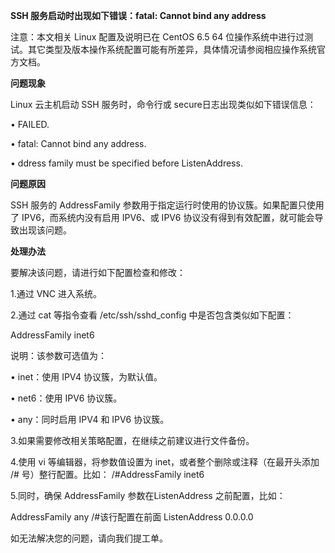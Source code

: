 **SSH 服务启动时出现如下错误：fatal: Cannot bind any address**

注意：本文相关 Linux 配置及说明已在 CentOS 6.5 64 位操作系统中进行过测试。其它类型及版本操作系统配置可能有所差异，具体情况请参阅相应操作系统官方文档。

**问题现象**

Linux 云主机启动 SSH 服务时，命令行或 secure日志出现类似如下错误信息：

• FAILED.

• fatal: Cannot bind any address.

• ddress family must be specified before ListenAddress.

**问题原因**

SSH 服务的 AddressFamily 参数用于指定运行时使用的协议簇。如果配置只使用了 IPV6，而系统内没有启用 IPV6、或 IPV6 协议没有得到有效配置，就可能会导致出现该问题。

**处理办法**

要解决该问题，请进行如下配置检查和修改：

1.通过 VNC 进入系统。

2.通过 cat 等指令查看 /etc/ssh/sshd_config 中是否包含类似如下配置：

AddressFamily inet6

说明：该参数可选值为：

• inet：使用 IPV4 协议簇，为默认值。

• net6：使用 IPV6 协议簇。

• any：同时启用 IPV4 和 IPV6 协议簇。

3.如果需要修改相关策略配置，在继续之前建议进行文件备份。

4.使用 vi 等编辑器，将参数值设置为 inet，或者整个删除或注释（在最开头添加 /# 号）整行配置。比如：
/#AddressFamily inet6

5.同时，确保 AddressFamily 参数在ListenAddress 之前配置，比如：

AddressFamily any /#该行配置在前面 ListenAddress 0.0.0.0

如无法解决您的问题，请向我们提工单。